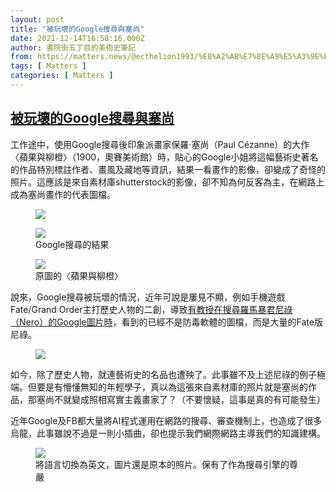 ```yaml
---
layout: post
title: "被玩壞的Google搜尋與塞尚"
date: 2021-12-14T16:58:16.000Z
author: 書院街五丁目的美術史筆記
from: https://matters.news/@ecthelion1993/%E8%A2%AB%E7%8E%A9%E5%A3%9E%E7%9A%84google%E6%90%9C%E5%B0%8B%E8%88%87%E5%A1%9E%E5%B0%9A-bafyreiefc2dbyhlsxccfwblho4khyc553rdbhay3r3uu2fve6kmioyw3zi
tags: [ Matters ]
categories: [ Matters ]
---
```

<!--1639501096000-->
[被玩壞的Google搜尋與塞尚](https://matters.news/@ecthelion1993/%E8%A2%AB%E7%8E%A9%E5%A3%9E%E7%9A%84google%E6%90%9C%E5%B0%8B%E8%88%87%E5%A1%9E%E5%B0%9A-bafyreiefc2dbyhlsxccfwblho4khyc553rdbhay3r3uu2fve6kmioyw3zi)
------

<div>
<p>工作途中，使用Google搜尋後印象派畫家保羅‧塞尚（Paul Cézanne）的大作〈蘋果與柳橙〉（1900，奧賽美術館）時，貼心的Google小姐將這幅藝術史著名的作品特別標註作者、畫風及藏地等資訊，結果一看畫作的影像，卻變成了奇怪的照片。這應該是來自素材庫shutterstock的影像，卻不知為何反客為主，在網路上成為塞尚畫作的代表圖檔。</p><figure class="image"><img src="https://matters.news/@ecthelion1993/%E8%A2%AB%E7%8E%A9%E5%A3%9E%E7%9A%84google%E6%90%9C%E5%B0%8B%E8%88%87%E5%A1%9E%E5%B0%9A-bafyreiefc2dbyhlsxccfwblho4khyc553rdbhay3r3uu2fve6kmioyw3zi" referrerpolicy="no-referrer"><figcaption><span></span></figcaption></figure><figure class="image"><img src="https://assets.matters.news/embed/a16a0b3c-607f-43d2-a6ed-a02c21562864.jpeg" data-asset-id="a16a0b3c-607f-43d2-a6ed-a02c21562864" referrerpolicy="no-referrer"><figcaption><span>Google搜尋的結果</span></figcaption></figure><figure class="image"><img src="https://assets.matters.news/embed/1c83e9db-82f5-48ef-8340-fde532eb8262.jpeg" data-asset-id="1c83e9db-82f5-48ef-8340-fde532eb8262" referrerpolicy="no-referrer"><figcaption><span>原圖的〈蘋果與柳橙〉</span></figcaption></figure><p>說來，Google搜尋被玩壞的情況，近年可說是屢見不顯，例如手機遊戲Fate/Grand Order主打歷史人物的二創，導致<a href="https://www.setn.com/m/ampnews.aspx?NewsID=868610&fbclid=IwAR27mZP7H0eOJGsSeKwWZgZ6--XjVkLQD1HdevHSEoCOkDpQIn8Z6R3TnMM" rel="noopener noreferrer" target="_blank">有教授在搜尋羅馬暴君尼祿（Nero）的Google圖片時</a>，看到的已經不是防毒軟體的圖檔，而是大量的Fate版尼祿。</p><figure class="image"><img src="https://assets.matters.news/embed/138e6937-e6d4-445d-935d-2be5b691285c.jpeg" data-asset-id="138e6937-e6d4-445d-935d-2be5b691285c" referrerpolicy="no-referrer"><figcaption><span></span></figcaption></figure><p>如今，除了歷史人物，就連藝術史的名品也遭殃了。此事雖不及上述尼祿的例子極端。但要是有懵懂無知的年輕學子，真以為這張來自素材庫的照片就是塞尚的作品，那塞尚不就變成照相寫實主義畫家了？（不要懷疑，這事是真的有可能發生）</p><p>近年Google及FB都大量將AI程式運用在網路的搜尋、審查機制上，也造成了很多烏龍，此事雖說不過是一則小插曲，卻也提示我們網際網路主導我們的知識建構。</p><figure class="image"><img src="https://assets.matters.news/embed/8140fa14-95d7-4d22-b125-a032c8396e01.jpeg" data-asset-id="8140fa14-95d7-4d22-b125-a032c8396e01" referrerpolicy="no-referrer"><figcaption><span>將語言切換為英文，圖片還是原本的照片。保有了作為搜尋引擎的尊嚴</span></figcaption></figure><p><br></p>
</div>
